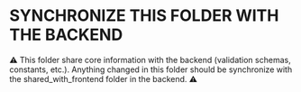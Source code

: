 # SYNCHRONIZE THIS FOLDER WITH THE BACKEND

⚠️ This folder share core information with the backend (validation schemas, constants, etc.).
Anything changed in this folder should be synchronize with the shared_with_frontend folder in the backend. ⚠️
